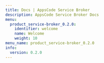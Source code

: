 ```yaml
---
title: Docs | AppsCode Service Broker
description: AppsCode Service Broker Docs
menu:
  product_service-broker_0.2.0:
    identifier: welcome
    name: Welcome
    weight: 10
menu_name: product_service-broker_0.2.0
info:
  version: 0.2.0
---
```



